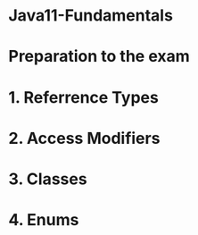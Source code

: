 # Java11-Fundamentals
# Preparation to the exam
# 1. Referrence Types
# 2. Access Modifiers 
# 3. Classes
# 4. Enums
